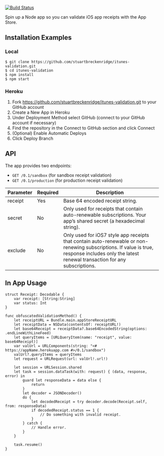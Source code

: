 [![Build Status](https://travis-ci.org/stuartbreckenridge/itunes-validation.svg?branch=master)](https://travis-ci.org/stuartbreckenridge/itunes-validation)

Spin up a Node app so you can validate iOS app receipts with the App Store.

## Installation Examples

### Local

```
$ git clone https://github.com/stuartbreckenridge/itunes-validation.git
$ cd itunes-validation
$ npm install
$ npm start
```

### Heroku

1. Fork https://github.com/stuartbreckenridge/itunes-validation.git to your GitHub account
2. Create a New App in Heroku
3. Under Deployment Method select GitHub (connect to your GitHub account if necessary)
4. Find the repository in the Connect to GitHub section and click Connect
5. (Optional) Enable Automatic Deploys
6. Click Deploy Branch


## API

The app provides two endpoints:

- `GET /0.1/sandbox` (for sandbox receipt validation)
- `GET /0.1/production` (for production receipt validation)

|Parameter|Required|Description|
|---|---|---|
|receipt|Yes|Base 64 encoded receipt string.|
|secret|No|Only used for receipts that contain auto-renewable subscriptions. Your app’s shared secret (a hexadecimal string).|
|exclude|No|Only used for iOS7 style app receipts that contain auto-renewable or non-renewing subscriptions. If value is true, response includes only the latest renewal transaction for any subscriptions.|


## In App Usage

```
struct Receipt: Decodable {
    var receipt: [String:String]
    var status: Int
}

func obfuscatedValidationMethod() {
    let receiptURL = Bundle.main.appStoreReceiptURL
    let receiptData = NSData(contentsOf: receiptURL!)
    let base64Receipt = receiptData?.base64EncodedString(options: .endLineWithLineFeed)
    let queryItems = [URLQueryItem(name: "receipt", value: base64Receipt)]
    var valUrl = URLComponents(string: "<# https://appName.herokuapp.com #>/0.1/sandbox")
    valUrl?.queryItems = queryItems
    let request = URLRequest(url: valUrl!.url!)

    let session = URLSession.shared
    let task = session.dataTask(with: request) { (data, response, error) in
        guard let responseData = data else {
            return
        }
        let decoder = JSONDecoder()
        do {
            let decodedReceipt = try decoder.decode(Receipt.self, from: responseData)
            if decodedReceipt.status == 1 {
                // Do something with invalid receipt.
            }
        } catch {
            // Handle error.
        }
    }

    task.resume()
}
```
